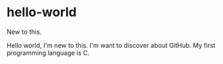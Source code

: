 # hello-world

New to this.

Hello world, I'm new to this. I'm want to discover about GitHub.
My first programming language is C.
